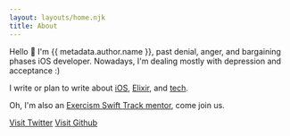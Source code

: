 ```yaml
---
layout: layouts/home.njk
title: About
---
```


<div class="max-w-lg dark:text-gray-400 space-y-4 text-md">

Hello 👋 I'm {{ metadata.author.name }}, past denial, anger, and bargaining phases iOS developer. Nowadays, I'm dealing mostly with depression and acceptance :)

I write or plan to write about <a class="underline" href="{{ '/tags/iOS' | url }}">iOS</a>, <a class="underline" href="{{ '/tags/Elixir' | url }}">Elixir</a>, and <a class="underline" href="{{ '/tags/' | url }}">tech</a>.

Oh, I'm also an <a class="underline" href="https://exercism.io/mentor/dashboard/your_solutions">Exercism Swift Track mentor</a>, come join us.

  <div class="pt-8 inline-flex flex-row space-x-4 dark:text-white">
    <a class="border-blue-400 hover:bg-blue-400 hover:text-white border-2 px-6 py-2" href="{{ metadata.author.twitter }}" target="_blank">Visit Twitter</a>
    <a class="border-gray-900 dark:border-gray-300 hover:bg-gray-900 hover:dark:bg-gray-300 hover:text-white hover:dark:text-gray-900 border-2 px-6 py-2" href="{{ metadata.author.github }}" target="_blank">Visit Github</a>
  </div>
</div>
